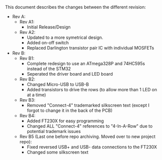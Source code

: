This document describes the changes between the different revision:

- Rev A:
    - Rev A1:
        - Initial Release/Design
    - Rev A2: 
        - Updated to a more symetrical design. 
        - Added on-off switch
        - Replaced Darlington transistor pair IC with individual MOSFETs
- Rev B:
    - Rev B1:
        - Complete redesign to use an ATmega328P and 74HC595s instead of the STM32
        - Seperated the driver board and LED board
    - Rev B2:
        - Changed Micro-USB to USB-B
        - Added transistors to drive the rows (to allow more than 1 LED on at a time)
    - Rev B3:
        - Removed "Connect-4" trademarked silkscreen text (except I forgot to change it in the back of the PCB)
    - Rev B4:
        - Added FT230X for easy programming
        - Changed ALL "Connect-4" references to "4-In-A-Row" due to potential trademark issues
    - Rev B5 (Last one before repo archiving. Moved over to new project repo):
        - Fixed reversed USB+ and USB- data connections to the FT230X
        - Changed some silkscreen text

